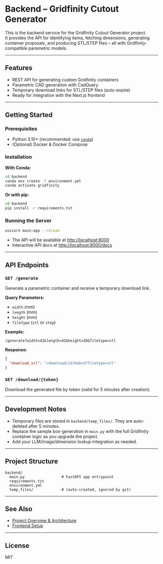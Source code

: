 # Backend – Gridfinity Cutout Generator

This is the backend service for the Gridfinity Cutout Generator project.  
It provides the API for identifying items, fetching dimensions, generating container proposals, and producing STL/STEP files – all with Gridfinity-compatible parametric models.

---

## Features

- REST API for generating custom Gridfinity containers
- Parametric CAD generation with CadQuery
- Temporary download links for STL/STEP files (auto-expire)
- Ready for integration with the Next.js frontend

---

## Getting Started

### Prerequisites

- Python 3.10+ (recommended: use [`conda`](https://docs.conda.io/projects/conda/en/latest/user-guide/install/))
- (Optional) Docker & Docker Compose

### Installation

**With Conda:**
```bash
cd backend
conda env create -f environment.yml
conda activate gridfinity
```

**Or with pip:**
```bash
cd backend
pip install -r requirements.txt
```

### Running the Server

```bash
uvicorn main:app --reload
```

- The API will be available at [http://localhost:8000](http://localhost:8000)
- Interactive API docs at [http://localhost:8000/docs](http://localhost:8000/docs)

---

## API Endpoints

### `GET /generate`

Generate a parametric container and receive a temporary download link.

**Query Parameters:**
- `width` (mm)
- `length` (mm)
- `height` (mm)
- `filetype` (`stl` or `step`)

**Example:**
```
/generate?width=42&length=42&height=20&filetype=stl
```

**Response:**
```json
{
  "download_url": "/download/1234abcd?filetype=stl"
}
```

### `GET /download/{token}`

Download the generated file by token (valid for 5 minutes after creation).

---

## Development Notes

- Temporary files are stored in `backend/temp_files/`. They are auto-deleted after 5 minutes.
- Replace the sample box-generation in `main.py` with the full Gridfinity container logic as you upgrade the project.
- Add your LLM/image/dimension lookup integration as needed.

---

## Project Structure

```
backend/
  main.py                 # FastAPI app entrypoint
  requirements.txt
  environment.yml
  temp_files/             # (auto-created, ignored by git)
```

---

## See Also

- [Project Overview & Architecture](../README.md)
- [Frontend Setup](../frontend/README.md)

---

## License

MIT
